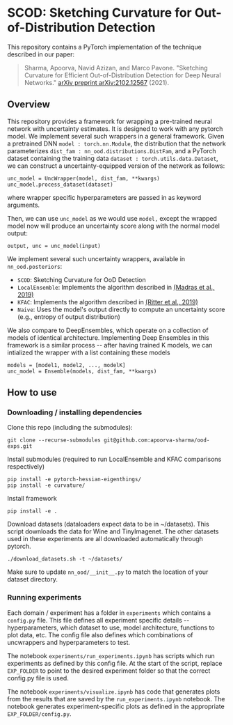 # SCOD: Sketching Curvature for Out-of-Distribution Detection

This repository contains a PyTorch implementation of the technique described in our paper:

> Sharma, Apoorva, Navid Azizan, and Marco Pavone. "Sketching Curvature for Efficient Out-of-Distribution Detection for Deep Neural Networks." [arXiv preprint arXiv:2102.12567](https://arxiv.org/abs/2102.12567) (2021).

## Overview

This repository provides a framework for wrapping a pre-trained neural network with uncertainty estimates. It is designed to work with any pytorch model. We implement several such wrappers in a general framework. Given a pretrained DNN `model : torch.nn.Module`, the distribution that the network parameterizes `dist_fam : nn_ood.distributions.DistFam`, and a PyTorch dataset containing the training data `dataset : torch.utils.data.Dataset`, we can construct a uncertainty-equipped version of the network as follows:

```
unc_model = UncWrapper(model, dist_fam, **kwargs)
unc_model.process_dataset(dataset)
```

where wrapper specific hyperparameters are passed in as keyword arguments.

Then, we can use `unc_model` as we would use `model,` except the wrapped model now will produce an uncertainty score along with the normal model output:

```
output, unc = unc_model(input)
```

We implement several such uncertainty wrappers, available in `nn_ood.posteriors`:

- `SCOD`: Sketching Curvature for OoD Detection
- `LocalEnsemble`: Implements the algorithm described in [(Madras et al., 2019)](https://arxiv.org/abs/1910.09573)
- `KFAC`: Implements the algorithm described in [(Ritter et al., 2019)](https://arxiv.org/abs/1612.01474)
- `Naive`: Uses the model's output directly to compute an uncertainty score (e.g., entropy of output distribution)

We also compare to DeepEnsembles, which operate on a collection of models of identical architecture. Implementing Deep Ensembles in this framework is a similar process -- after having trained K models, we can intialized the wrapper with a list containing these models
```
models = [model1, model2, ..., modelK]
unc_model = Ensemble(models, dist_fam, **kwargs)
```

## How to use

### Downloading / installing dependencies

Clone this repo (including the submodules):

```
git clone --recurse-submodules git@github.com:apoorva-sharma/ood-exps.git
```

Install submodules (required to run LocalEnsemble and KFAC comparisons respectively)

```
pip install -e pytorch-hessian-eigenthings/
pip install -e curvature/
```

Install framework

```
pip install -e .
```

Download datasets (dataloaders expect data to be in ~/datasets). This script downloads the data for Wine and TinyImagenet. The other datasets used in these experiments are all downloaded automatically through pytorch.
```
./download_datasets.sh -t ~/datasets/
```
Make sure to update `nn_ood/__init__.py` to match the location of your dataset directory. 

### Running experiments
Each domain / experiment has a folder in `experiments` which contains a `config.py` file. This file defines all experiment specific details -- hyperparameters, which dataset to use, model architecture, functions to plot data, etc. The config file also defines which combinations of uncwrappers and hyperparameters to test.

The notebook `experiments/run_experiments.ipynb` has scripts which run experiments as defined by this config file. At the start of the script, replace `EXP_FOLDER` to point to the desired experiment folder so that the correct config.py file is used.

The notebook `experiments/visualize.ipynb` has code that generates plots from the results that are saved by the `run_experiments.ipynb` notebook. The notebook generates experiment-specific plots as defined in the appropriate `EXP_FOLDER/config.py`.

